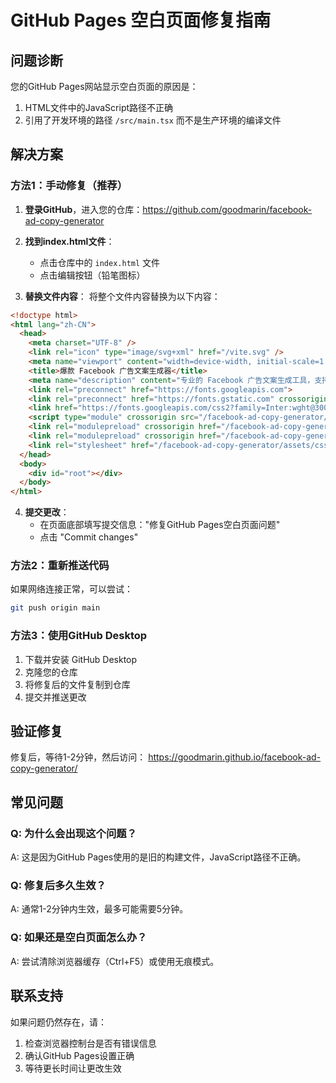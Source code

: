 # GitHub Pages 空白页面修复指南

## 问题诊断

您的GitHub Pages网站显示空白页面的原因是：
1. HTML文件中的JavaScript路径不正确
2. 引用了开发环境的路径 `/src/main.tsx` 而不是生产环境的编译文件

## 解决方案

### 方法1：手动修复（推荐）

1. **登录GitHub**，进入您的仓库：https://github.com/goodmarin/facebook-ad-copy-generator

2. **找到index.html文件**：
   - 点击仓库中的 `index.html` 文件
   - 点击编辑按钮（铅笔图标）

3. **替换文件内容**：
   将整个文件内容替换为以下内容：

```html
<!doctype html>
<html lang="zh-CN">
  <head>
    <meta charset="UTF-8" />
    <link rel="icon" type="image/svg+xml" href="/vite.svg" />
    <meta name="viewport" content="width=device-width, initial-scale=1.0" />
    <title>爆款 Facebook 广告文案生成器</title>
    <meta name="description" content="专业的 Facebook 广告文案生成工具，支持多语言和多种文案风格" />
    <link rel="preconnect" href="https://fonts.googleapis.com">
    <link rel="preconnect" href="https://fonts.gstatic.com" crossorigin>
    <link href="https://fonts.googleapis.com/css2?family=Inter:wght@300;400;500;600;700&family=SF+Pro+Display:wght@300;400;500;600;700&family=Roboto:wght@300;400;500;600;700&display=swap" rel="stylesheet">
    <script type="module" crossorigin src="/facebook-ad-copy-generator/assets/js/index-732a544e.js"></script>
    <link rel="modulepreload" crossorigin href="/facebook-ad-copy-generator/assets/js/vendor-79b9f383.js">
    <link rel="modulepreload" crossorigin href="/facebook-ad-copy-generator/assets/js/ui-779ff5f3.js">
    <link rel="stylesheet" href="/facebook-ad-copy-generator/assets/css/index-12164956.css">
  </head>
  <body>
    <div id="root"></div>
  </body>
</html>
```

4. **提交更改**：
   - 在页面底部填写提交信息："修复GitHub Pages空白页面问题"
   - 点击 "Commit changes"

### 方法2：重新推送代码

如果网络连接正常，可以尝试：

```bash
git push origin main
```

### 方法3：使用GitHub Desktop

1. 下载并安装 GitHub Desktop
2. 克隆您的仓库
3. 将修复后的文件复制到仓库
4. 提交并推送更改

## 验证修复

修复后，等待1-2分钟，然后访问：
https://goodmarin.github.io/facebook-ad-copy-generator/

## 常见问题

### Q: 为什么会出现这个问题？
A: 这是因为GitHub Pages使用的是旧的构建文件，JavaScript路径不正确。

### Q: 修复后多久生效？
A: 通常1-2分钟内生效，最多可能需要5分钟。

### Q: 如果还是空白页面怎么办？
A: 尝试清除浏览器缓存（Ctrl+F5）或使用无痕模式。

## 联系支持

如果问题仍然存在，请：
1. 检查浏览器控制台是否有错误信息
2. 确认GitHub Pages设置正确
3. 等待更长时间让更改生效 